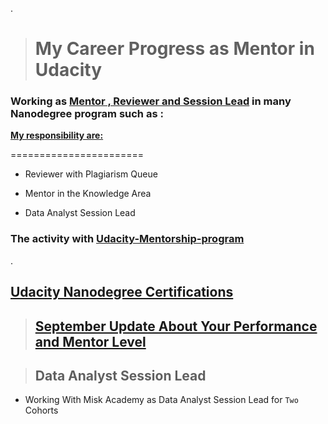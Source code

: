 .

> # My Career Progress as Mentor in Udacity 




### Working as [Mentor , Reviewer and Session Lead](https://www.linkedin.com/posts/ambika-sarin-055a7b155_never-stop-being-a-student-with-session-lead-activity-6875151444102787072-LP5e) in  many Nanodegree program such as : 






**[My responsibility are:](https://www.udacity.com/blog/2021/12/never-stop-being-a-student-with-session-lead-nancy-al-aswad.html)**




=======================



- Reviewer with  Plagiarism Queue

- Mentor in the Knowledge Area 

- Data Analyst Session Lead






### The activity with  [Udacity-Mentorship-program ](https://graduation.udacity.com/confirm/N9Q3HHTU)
.




## [Udacity Nanodegree Certifications](https://github.com/nancyalaswad90/Udacity-Nanodegree-Certifications)



> ## [September Update About Your Performance and Mentor Level](https://mail.google.com/mail/u/0/?tab=rm&ogbl#label/Udacity/FMfcgzGlkFqXsdqSzchmJvfmlpXFMLkC)




> ## Data Analyst Session Lead

-  Working With Misk Academy  as  Data Analyst Session Lead for `Two` Cohorts 


